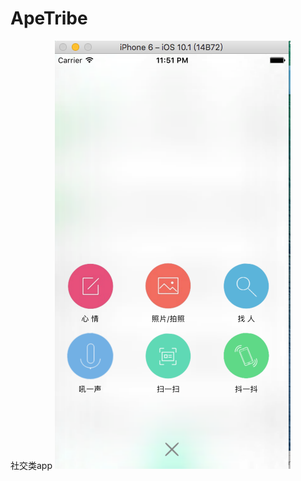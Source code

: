 # ApeTribe
社交类app
![](https://github.com/keithgithub/ApeTribe/blob/master/ApeTribe_6.29/ApeTribe_6.22/imageshow/1.png) 
